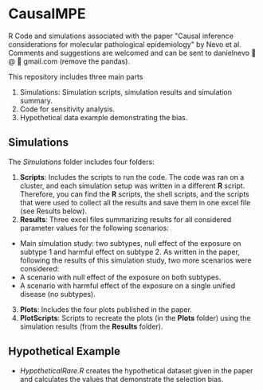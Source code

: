 # CausalMPE
R Code and simulations associated with the paper "Causal inference considerations for molecular pathological epidemiology" by Nevo et al. Comments and suggestions are welcomed and can be sent to 
danielnevo :panda_face: @ :panda_face: gmail.com (remove the pandas).

This repository includes three main parts
1. Simulations: Simulation scripts, simulation results and simulation summary.
2. Code for sensitivity analysis.
3. Hypothetical data example demonstrating the bias.

## Simulations
The *Simulations* folder includes four folders:

1. **Scripts**: Includes the scripts to run the code. The code was ran on a cluster, and each simulation setup was written in a different **R** script. Therefore, you can find the **R** scripts, the shell scripts, and the scripts that were used to collect all the results and save them in one excel file (see Results below). 
2. **Results**: Three excel files summarizing results for all considered parameter values for the following scenarios:
  * Main simulation study: two subtypes, null effect of the exposure on subtype 1 and harmful effect on subtype 2. As written in the paper, following the results of this simulation study, two more scenarios were considered:
  * A scenario with null effect of the exposure on both subtypes.
  * A scenario with harmful effect of the exposure on a single unified disease (no subtypes).
3. **Plots**: Includes the four plots published in the paper.
4. **PlotScripts**: Scripts to recreate the plots (in the **Plots** folder) using the simulation results (from the **Results** folder).

## Hypothetical Example
- *HypotheticalRare.R* creates the hypothetical dataset given in the paper and calculates the values that demonstrate the selection bias.

